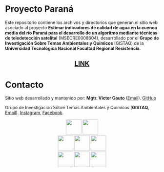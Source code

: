 # Proyecto Paraná

Este repositorio contiene los archivos y directorios que generan el sitio web asociado al proyecto <b>Estimar indicadores de calidad de agua en la cuenca media del río Paraná para el desarrollo de un algoritmo mediante técnicas de teledetección satelital</b> (MSECRE0008604), desarrollado por el <b>Grupo de Investigación Sobre Temas Ambientales y Químicos</b> (GISTAQ) de la <b>Universidad Tecnológica Nacional Facultad Regional Resistencia</b>.

<span align="center">

## [LINK](https://vhgauto.quarto.pub/gistaq-parana/)

</span>

# Contacto

Sitio web desarrollado y mantenido por: <b>Mgtr. Víctor Gauto</b> ([Email](mailto:victor.gauto@outlook.com)). [GitHub](https://github.com/vhgauto)

Grupo de Investigación Sobre Temas Ambientales y Químicos (<b>GISTAQ</b>, [Email](mailto:victor.gauto@outlook.com)). [Instagram](https://www.instagram.com/gistaq.utn/), [Facebook](https://www.facebook.com/GISTAQ).

<center>

<img src="https://raw.githubusercontent.com/vhgauto/gistaq_parana/refs/heads/main/extras/logo-gistaq.png" height="50"> <img src="https://raw.githubusercontent.com/vhgauto/gistaq_parana/refs/heads/main/extras/logo-utn-frre.png" height="50">
<br>
<img src="https://raw.githubusercontent.com/vhgauto/gistaq_parana/refs/heads/main/extras/logo-gulich.png" height="50"> <img src="https://raw.githubusercontent.com/vhgauto/gistaq_parana/refs/heads/main/extras/logo-conae.png" height="50"> <img src="https://raw.githubusercontent.com/vhgauto/gistaq_parana/refs/heads/main/extras/logo-unc.png" height="50">
<br>
<img src="https://raw.githubusercontent.com/vhgauto/gistaq_parana/refs/heads/main/extras/logo-iidthh.png" height="50"> <img src="https://raw.githubusercontent.com/vhgauto/gistaq_parana/refs/heads/main/extras/logo-conicet.png" height="50"> <img src="https://raw.githubusercontent.com/vhgauto/gistaq_parana/refs/heads/main/extras/logo-unne.png" height="50">


</center>
